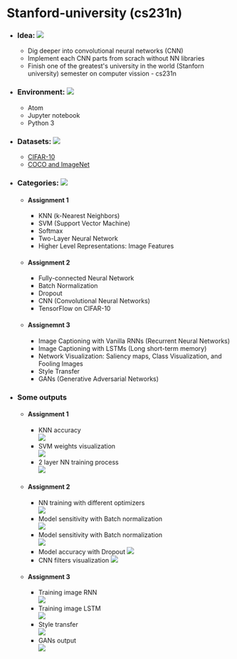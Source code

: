 # Stanford-university (cs231n)

* ### Idea: ![](https://github.com/Antanskas/Computer-vision-cs231n-Stanford-university-/blob/master/repository_images/idea.png)
    * Dig deeper into convolutional neural networks (CNN)
    * Implement each CNN parts from scrach without NN libraries
    * Finish one of the greatest's university in the world (Stanforn university) semester on computer vission - cs231n
* ### Environment: ![](https://github.com/Antanskas/Computer-vision-cs231n-Stanford-university-/blob/master/repository_images/jupyter_notebook.png)
    * Atom
    * Jupyter notebook
    * Python 3
* ### Datasets: ![](https://github.com/Antanskas/Computer-vision-cs231n-Stanford-university-/blob/master/repository_images/books.png)
    * [CIFAR-10](http://cs231n.github.io/assignments2019/assignment1/)
    * [COCO and ImageNet](http://cs231n.github.io/assignments2019/assignment3/)
* ### Categories: ![](https://github.com/Antanskas/Computer-vision-cs231n-Stanford-university-/blob/master/repository_images/categories.png)
  * #### Assignment 1
    * KNN (k-Nearest Neighbors) 
    * SVM (Support Vector Machine)
    * Softmax
    * Two-Layer Neural Network 
    *  Higher Level Representations: Image Features
  * #### Assignment 2
    * Fully-connected Neural Network
    * Batch Normalization 
    * Dropout
    * CNN (Convolutional Neural Networks)
    * TensorFlow on CIFAR-10 
  * #### Assignemnt 3
    * Image Captioning with Vanilla RNNs (Recurrent Neural Networks)
    * Image Captioning with LSTMs (Long short-term memory)
    * Network Visualization: Saliency maps, Class Visualization, and Fooling Images 
    * Style Transfer
    * GANs (Generative Adversarial Networks)
* ### Some outputs
   * #### Assignment 1
      * KNN accuracy  
   ![](https://github.com/Antanskas/Computer-vision-cs231n-Stanford-university-/blob/master/plots/assignment1/knn_accuracy.png)
      * SVM weights visualization  
   ![](https://github.com/Antanskas/Computer-vision-cs231n-Stanford-university-/blob/master/plots/assignment1/svm_weight_visualization.png)
      * 2 layer NN training process  
   ![](https://github.com/Antanskas/Computer-vision-cs231n-Stanford-university-/blob/master/plots/assignment1/two_layer_NN_training.png)
   * #### Assignment 2
      * NN training with different optimizers  
   ![](https://github.com/Antanskas/Computer-vision-cs231n-Stanford-university-/blob/master/plots/assignment2/FC_NN_training_with_different_optimizers.png)
      * Model sensitivity with Batch normalization  
   ![](https://github.com/Antanskas/Computer-vision-cs231n-Stanford-university-/blob/master/plots/assignment2/model_sensitivity_with_Batch_norm.png)
      * Model sensitivity with Batch normalization  
   ![](https://github.com/Antanskas/Computer-vision-cs231n-Stanford-university-/blob/master/plots/assignment2/model_sensitivity_with_Batch_norm.png)
      * Model accuracy with Dropout
   ![](https://github.com/Antanskas/Computer-vision-cs231n-Stanford-university-/blob/master/plots/assignment2/model_accuracy_with_Dropout.png)
      * CNN filters visualization
   ![](https://github.com/Antanskas/Computer-vision-cs231n-Stanford-university-/blob/master/plots/assignment2/CNN_filter_visualization.png)
   * #### Assignment 3
      * Training image RNN  
   ![](https://github.com/Antanskas/Computer-vision-cs231n-Stanford-university-/blob/master/plots/assignment3/training_image_RNN.png)
      * Training image LSTM  
   ![](https://github.com/Antanskas/Computer-vision-cs231n-Stanford-university-/blob/master/plots/assignment3/training_image_LSTMs.png)
      * Style transfer  
   ![](https://github.com/Antanskas/Computer-vision-cs231n-Stanford-university-/blob/master/plots/assignment3/style_transfer.png)
      * GANs output  
   ![](https://github.com/Antanskas/Computer-vision-cs231n-Stanford-university-/blob/master/plots/assignment3/GANs.png)
  
  
